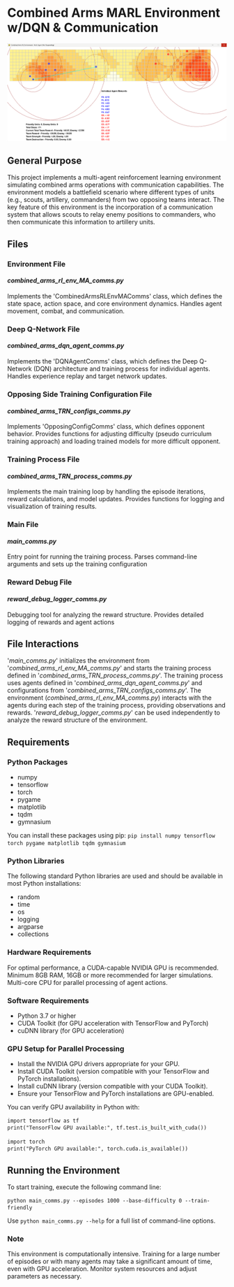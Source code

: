 # **Combined Arms MARL Environment w/DQN & Communication**
![Environment Screenshot](https://github.com/ModSim-Steve/IDS_6819_Moore/blob/main/Env_Screenshot.png)

## General Purpose
This project implements a multi-agent reinforcement learning environment simulating combined arms operations with communication capabilities. The environment models a battlefield scenario where different types of units (e.g., scouts, artillery, commanders) from two opposing teams interact. The key feature of this environment is the incorporation of a communication system that allows scouts to relay enemy positions to commanders, who then communicate this information to artillery units.

## Files
### Environment File 
#### *combined_arms_rl_env_MA_comms.py*

Implements the 'CombinedArmsRLEnvMAComms' class, which defines the state space, action space, and core environment dynamics.
Handles agent movement, combat, and communication.

### Deep Q-Network File
#### *combined_arms_dqn_agent_comms.py*

Implements the 'DQNAgentComms' class, which defines the Deep Q-Network (DQN) architecture and training process for individual agents.
Handles experience replay and target network updates.

### Opposing Side Training Configuration File
#### *combined_arms_TRN_configs_comms.py*

Implements 'OpposingConfigComms' class, which defines opponent behavior.
Provides functions for adjusting difficulty (pseudo curriculum training approach) and loading trained models for more difficult opponent.

### Training Process File
#### *combined_arms_TRN_process_comms.py*

Implements the main training loop by handling the episode iterations, reward calculations, and model updates.
Provides functions for logging and visualization of training results.

### Main File
#### *main_comms.py*

Entry point for running the training process.
Parses command-line arguments and sets up the training configuration

### Reward Debug File
#### *reward_debug_logger_comms.py*

Debugging tool for analyzing the reward structure.
Provides detailed logging of rewards and agent actions



## File Interactions

'*main_comms.py*' initializes the environment from '*combined_arms_rl_env_MA_comms.py*' and starts the training process defined in '*combined_arms_TRN_process_comms.py*'.
The training process uses agents defined in '*combined_arms_dqn_agent_comms.py*' and configurations from '*combined_arms_TRN_configs_comms.py*'.
The environment (*combined_arms_rl_env_MA_comms.py*) interacts with the agents during each step of the training process, providing observations and rewards.
'*reward_debug_logger_comms.py*' can be used independently to analyze the reward structure of the environment.

## Requirements
### Python Packages

- numpy
- tensorflow
- torch
- pygame
- matplotlib
- tqdm
- gymnasium

You can install these packages using pip:
`pip install numpy tensorflow torch pygame matplotlib tqdm gymnasium`

### Python Libraries
The following standard Python libraries are used and should be available in most Python installations:

- random
- time
- os
- logging
- argparse
- collections

### Hardware Requirements

For optimal performance, a CUDA-capable NVIDIA GPU is recommended.
Minimum 8GB RAM, 16GB or more recommended for larger simulations.
Multi-core CPU for parallel processing of agent actions.

### Software Requirements

- Python 3.7 or higher
- CUDA Toolkit (for GPU acceleration with TensorFlow and PyTorch)
- cuDNN library (for GPU acceleration)

### GPU Setup for Parallel Processing

- Install the NVIDIA GPU drivers appropriate for your GPU.
- Install CUDA Toolkit (version compatible with your TensorFlow and PyTorch installations).
- Install cuDNN library (version compatible with your CUDA Toolkit).
- Ensure your TensorFlow and PyTorch installations are GPU-enabled.

You can verify GPU availability in Python with:
```
import tensorflow as tf
print("TensorFlow GPU available:", tf.test.is_built_with_cuda())

import torch
print("PyTorch GPU available:", torch.cuda.is_available())
```

## Running the Environment
To start training, execute the following command line: 
```
python main_comms.py --episodes 1000 --base-difficulty 0 --train-friendly
```
Use `python main_comms.py --help` for a full list of command-line options.

### Note
This environment is computationally intensive. Training for a large number of episodes or with many agents may take a significant amount of time, even with GPU acceleration. Monitor system resources and adjust parameters as necessary.
